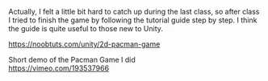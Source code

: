 


Actually, I felt a little bit hard to catch up during the last class, so after class I tried to finish the game by following the tutorial guide step by step. I think the guide is quite useful to those new to Unity. 

https://noobtuts.com/unity/2d-pacman-game

Short demo of the Pacman Game I did  
https://vimeo.com/193537966
